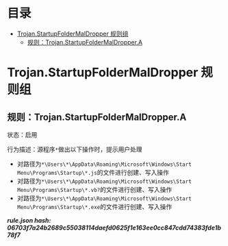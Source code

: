 



目录
==

* [Trojan.StartupFolderMalDropper 规则组](#trojanstartupfoldermaldropper-)
	* [规则：Trojan.StartupFolderMalDropper.A](#trojanstartupfoldermaldroppera)

# Trojan.StartupFolderMalDropper 规则组

## 规则：Trojan.StartupFolderMalDropper.A
  
状态：启用

行为描述：源程序`*`做出以下操作时，提示用户处理
- 对路径为`*\Users\*\AppData\Roaming\Microsoft\Windows\Start Menu\Programs\Startup\*.js`的文件进行创建、写入操作
- 对路径为`*\Users\*\AppData\Roaming\Microsoft\Windows\Start Menu\Programs\Startup\*.vb?`的文件进行创建、写入操作
- 对路径为`*\Users\*\AppData\Roaming\Microsoft\Windows\Start Menu\Programs\Startup\*.exe`的文件进行创建、写入操作
  
***rule.json hash: 06703f7a24b2689c55038114daefd0625f1e163ee0cc847cdd74383fde1b78f7***